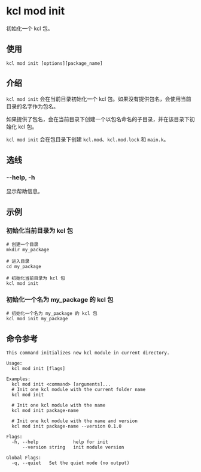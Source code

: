 # kcl mod init

初始化一个 kcl 包。

## 使用

```shell
kcl mod init [options][package_name]
```

## 介绍

`kcl mod init` 会在当前目录初始化一个 kcl 包。如果没有提供包名，会使用当前目录的名字作为包名。

如果提供了包名，会在当前目录下创建一个以包名命名的子目录，并在该目录下初始化 kcl 包。

`kcl mod init` 会在包目录下创建 `kcl.mod`、`kcl.mod.lock` 和 `main.k`。

## 选线

### --help, -h

显示帮助信息。

## 示例

### 初始化当前目录为 kcl 包

```shell
# 创建一个目录
mkdir my_package

# 进入目录
cd my_package

# 初始化当前目录为 kcl 包
kcl mod init
```

### 初始化一个名为 my_package 的 kcl 包

```shell
# 初始化一个名为 my_package 的 kcl 包
kcl mod init my_package
```

## 命令参考

```shell
This command initializes new kcl module in current directory.

Usage:
  kcl mod init [flags]

Examples:
  kcl mod init <command> [arguments]...
  # Init one kcl module with the current folder name
  kcl mod init
  
  # Init one kcl module with the name
  kcl mod init package-name

  # Init one kcl module with the name and version
  kcl mod init package-name --version 0.1.0

Flags:
  -h, --help             help for init
      --version string   init module version

Global Flags:
  -q, --quiet   Set the quiet mode (no output)
```
